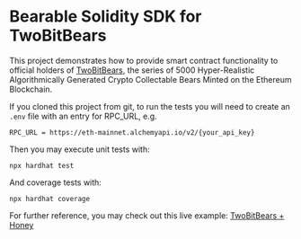 # Bearable Solidity SDK for TwoBitBears

This project demonstrates how to provide smart contract functionality to official holders of [TwoBitBears](https://etherscan.io/address/0x8ed25b735a788f4f7129db736fc64f3a241137b8#code), the series of 5000 Hyper-Realistic Algorithmically Generated Crypto Collectable Bears Minted on the Ethereum Blockchain.

If you cloned this project from git, to run the tests you will need to create an `.env` file with an entry for RPC_URL, e.g.

```
RPC_URL = https://eth-mainnet.alchemyapi.io/v2/{your_api_key}
```

Then you may execute unit tests with:

```
npx hardhat test
```

And coverage tests with: 

```
npx hardhat coverage
```

For further reference, you may check out this live example: [TwoBitBears + Honey](https://etherscan.io/address/0x65b7990ab726ef573c176bb8b9b5464de6ea6c89#code)

